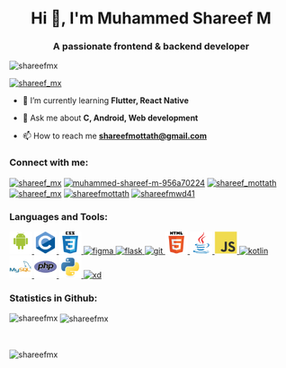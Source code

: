 <h1 align="center">Hi 👋, I'm Muhammed Shareef M</h1>
<h3 align="center">A passionate frontend & backend developer</h3>

<p align="left"> <img src="https://komarev.com/ghpvc/?username=shareefmx&label=Profile%20views&color=0e75b6&style=flat" alt="shareefmx" /> </p>

<p align="left"> <a href="https://twitter.com/shareef_mx" target="blank"><img src="https://img.shields.io/twitter/follow/shareef_mx?logo=twitter&style=for-the-badge" alt="shareef_mx" /></a> </p>

- 🌱 I’m currently learning **Flutter, React Native**

- 💬 Ask me about **C, Android, Web development**

- 📫 How to reach me **shareefmottath@gmail.com**

<h3 align="left">Connect with me:</h3>
<p align="left">
<a href="https://twitter.com/shareef_mx" target="blank"><img align="center" src="https://raw.githubusercontent.com/rahuldkjain/github-profile-readme-generator/master/src/images/icons/Social/twitter.svg" alt="shareef_mx" height="30" width="40" /></a>
<a href="https://linkedin.com/in/muhammed-shareef-m-956a70224" target="blank"><img align="center" src="https://raw.githubusercontent.com/rahuldkjain/github-profile-readme-generator/master/src/images/icons/Social/linked-in-alt.svg" alt="muhammed-shareef-m-956a70224" height="30" width="40" /></a>
<a href="https://fb.com/shareef.mottath" target="blank"><img align="center" src="https://raw.githubusercontent.com/rahuldkjain/github-profile-readme-generator/master/src/images/icons/Social/facebook.svg" alt="shareef_mottath" height="30" width="40" /></a>
<a href="https://instagram.com/shareef_mx" target="blank"><img align="center" src="https://raw.githubusercontent.com/rahuldkjain/github-profile-readme-generator/master/src/images/icons/Social/instagram.svg" alt="shareef_mx" height="30" width="40" /></a>
<a href="https://www.hackerrank.com/shareefmottath" target="blank"><img align="center" src="https://raw.githubusercontent.com/rahuldkjain/github-profile-readme-generator/master/src/images/icons/Social/hackerrank.svg" alt="shareefmottath" height="30" width="40" /></a>
<a href="https://auth.geeksforgeeks.org/user/shareefmwd41" target="blank"><img align="center" src="https://raw.githubusercontent.com/rahuldkjain/github-profile-readme-generator/master/src/images/icons/Social/geeks-for-geeks.svg" alt="shareefmwd41" height="30" width="40" /></a>
</p>

<h3 align="left">Languages and Tools:</h3>
<p align="left"> <a href="https://developer.android.com" target="_blank" rel="noreferrer"> <img src="https://raw.githubusercontent.com/devicons/devicon/master/icons/android/android-original-wordmark.svg" alt="android" width="40" height="40"/> </a> <a href="https://www.cprogramming.com/" target="_blank" rel="noreferrer"> <img src="https://raw.githubusercontent.com/devicons/devicon/master/icons/c/c-original.svg" alt="c" width="40" height="40"/> </a> <a href="https://www.w3schools.com/css/" target="_blank" rel="noreferrer"> <img src="https://raw.githubusercontent.com/devicons/devicon/master/icons/css3/css3-original-wordmark.svg" alt="css3" width="40" height="40"/> </a> <a href="https://www.figma.com/" target="_blank" rel="noreferrer"> <img src="https://www.vectorlogo.zone/logos/figma/figma-icon.svg" alt="figma" width="40" height="40"/> </a> <a href="https://flask.palletsprojects.com/" target="_blank" rel="noreferrer"> <img src="https://www.vectorlogo.zone/logos/pocoo_flask/pocoo_flask-icon.svg" alt="flask" width="40" height="40"/> </a> <a href="https://git-scm.com/" target="_blank" rel="noreferrer"> <img src="https://www.vectorlogo.zone/logos/git-scm/git-scm-icon.svg" alt="git" width="40" height="40"/> </a> <a href="https://www.w3.org/html/" target="_blank" rel="noreferrer"> <img src="https://raw.githubusercontent.com/devicons/devicon/master/icons/html5/html5-original-wordmark.svg" alt="html5" width="40" height="40"/> </a> <a href="https://www.java.com" target="_blank" rel="noreferrer"> <img src="https://raw.githubusercontent.com/devicons/devicon/master/icons/java/java-original.svg" alt="java" width="40" height="40"/> </a> <a href="https://developer.mozilla.org/en-US/docs/Web/JavaScript" target="_blank" rel="noreferrer"> <img src="https://raw.githubusercontent.com/devicons/devicon/master/icons/javascript/javascript-original.svg" alt="javascript" width="40" height="40"/> </a> <a href="https://kotlinlang.org" target="_blank" rel="noreferrer"> <img src="https://www.vectorlogo.zone/logos/kotlinlang/kotlinlang-icon.svg" alt="kotlin" width="40" height="40"/> </a> <a href="https://www.mysql.com/" target="_blank" rel="noreferrer"> <img src="https://raw.githubusercontent.com/devicons/devicon/master/icons/mysql/mysql-original-wordmark.svg" alt="mysql" width="40" height="40"/> </a> <a href="https://www.php.net" target="_blank" rel="noreferrer"> <img src="https://raw.githubusercontent.com/devicons/devicon/master/icons/php/php-original.svg" alt="php" width="40" height="40"/> </a> <a href="https://www.python.org" target="_blank" rel="noreferrer"> <img src="https://raw.githubusercontent.com/devicons/devicon/master/icons/python/python-original.svg" alt="python" width="40" height="40"/> </a> <a href="https://www.adobe.com/products/xd.html" target="_blank" rel="noreferrer"> <img src="https://cdn.worldvectorlogo.com/logos/adobe-xd.svg" alt="xd" width="40" height="40"/> </a> </p>

<h3 align="left">Statistics in Github:</h3>

<p><img align="left" src="https://github-readme-stats.vercel.app/api/top-langs?username=shareefmx&show_icons=true&locale=en&layout=compact" alt="shareefmx" /></p>




<p>&nbsp;<img align="center" src="https://github-readme-stats.vercel.app/api?username=shareefmx&show_icons=true&locale=en" alt="shareefmx" /></p>
<br/>
<p><img align="center" src="https://github-readme-streak-stats.herokuapp.com/?user=shareefmx&" alt="shareefmx" /></p>

